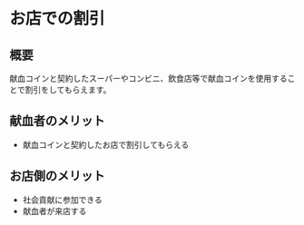 # お店での割引<br>
## 概要<br>
献血コインと契約したスーパーやコンビニ、飲食店等で献血コインを使用することで割引をしてもらえます。<br>
## 献血者のメリット<br>
* 献血コインと契約したお店で割引してもらえる<br>
## お店側のメリット<br>
* 社会貢献に参加できる<br>
* 献血者が来店する<br>
